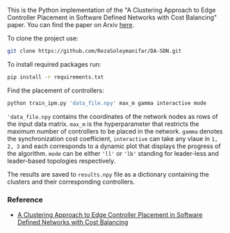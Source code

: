 This is the Python implementation of the 
"A Clustering Approach to Edge Controller Placement in Software Defined Networks with Cost Balancing" paper.
You can find the paper on Arxiv [here](https://arxiv.org/abs/1912.02915?context=cs).

To clone the project use:
```bash
git clone https://github.com/RezaSoleymanifar/DA-SDN.git
```

To install required packages run:

```bash
pip install -r requirements.txt
```

Find the placement of controllers:

```bash
python train_ipm.py 'data_file.npy' max_m gamma interactive mode
```

`'data_file.npy` contains the coordinates of the network nodes as rows of the input data matrix. `max_m` is the hyperparameter
that restricts the maximum number of controllers to be placed in the network.
`gamma` denotes the synchronization cost coefficient, `interactive` can take any
vlaue in `1, 2, 3` and each corresponds to a dynamic plot that displays the progress of the algorithm.
`mode` can be either `'ll'` or `'lb'` standing for leader-less and leader-based topologies respectively.

The results are saved to `results.npy` file as a dictionary containing the clusters and their corresponding controllers.

### Reference

- [A Clustering Approach to Edge Controller Placement in Software Defined Networks with Cost Balancing](https://arxiv.org/abs/1912.02915?context=cs)
